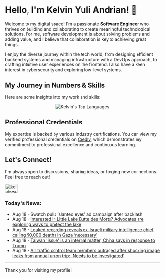 # Hello, I'm Kelvin Yuli Andrian! 👋

Welcome to my digital space! I'm a passionate **Software Engineer** who thrives on building and collaborating to create meaningful technological solutions. For me, software development is about solving problems and adding value, and I believe that collaboration is key to achieving great things.

I enjoy the diverse journey within the tech world, from designing efficient backend systems and managing infrastructure with a DevOps approach, to crafting intuitive user experiences on the frontend. I also have a keen interest in cybersecurity and exploring low-level systems.

## My Journey in Numbers & Skills

Here are some insights into my work and skills:

<p align="center">
  <img src="https://github-readme-stats.vercel.app/api/top-langs/?username=kelvinzer0&layout=compact&theme=radical" alt="Kelvin's Top Languages" />
</p>

## Professional Credentials

My expertise is backed by various industry certifications. You can view my verified professional credentials on [Credly](https://www.credly.com/users/kelvin-yuli-andrian/badges), which demonstrates my commitment to professional excellence and continuous learning.

## Let's Connect!

I'm always open to discussions, sharing ideas, or forging new connections. Feel free to reach out!

<p align="left">
    <a href="https://linkedin.com/in/kelvinzero" target="blank"><img align="center" src="https://cdn.jsdelivr.net/npm/simple-icons@3.0.1/icons/linkedin.svg" alt="kelvinzero" height="30" width="40" /></a>
</p>

### Today's News:

<!-- feed start -->
- Aug 18 - [Swatch pulls ‘slanted eyes’ ad campaign after backlash](https://finance.yahoo.com/news/swatch-pulls-slanted-eyes-ad-101640602.html)
- Aug 18 - [Interested in Little Lake Butte des Morts? Advocates are exploring ways to protect the lake](https://www.yahoo.com/news/articles/interested-little-lake-butte-des-100303665.html)
- Aug 18 - [Leaked recording reveals ex-Israeli military intelligence chief calling 50,000 deaths in Gaza ‘necessary’](https://www.yahoo.com/news/articles/leaked-recording-reveals-ex-israeli-100004531.html)
- Aug 18 - [Taiwan 'issue' is an internal matter, China says in response to Trump](https://www.yahoo.com/news/articles/china-says-prepared-great-effort-073110054.html)
- Aug 18 - [Air traffic control team members outraged after shocking image leaks from annual union trip: 'Needs to be investigated'](https://www.yahoo.com/news/articles/air-traffic-control-team-members-040000539.html)
<!-- feed end -->

---

Thank you for visiting my profile!
